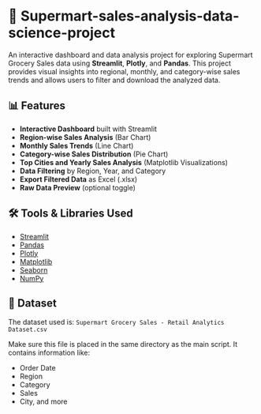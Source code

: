 # 🛒 Supermart-sales-analysis-data-science-project
 

An interactive dashboard and data analysis project for exploring Supermart Grocery Sales data using **Streamlit**, **Plotly**, and **Pandas**. This project provides visual insights into regional, monthly, and category-wise sales trends and allows users to filter and download the analyzed data.

## 📊 Features

- **Interactive Dashboard** built with Streamlit
- **Region-wise Sales Analysis** (Bar Chart)
- **Monthly Sales Trends** (Line Chart)
- **Category-wise Sales Distribution** (Pie Chart)
- **Top Cities and Yearly Sales Analysis** (Matplotlib Visualizations)
- **Data Filtering** by Region, Year, and Category
- **Export Filtered Data** as Excel (.xlsx)
- **Raw Data Preview** (optional toggle)

## 🛠️ Tools & Libraries Used

- [Streamlit](https://streamlit.io/)
- [Pandas](https://pandas.pydata.org/)
- [Plotly](https://plotly.com/)
- [Matplotlib](https://matplotlib.org/)
- [Seaborn](https://seaborn.pydata.org/)
- [NumPy](https://numpy.org/)

## 📁 Dataset

The dataset used is: `Supermart Grocery Sales - Retail Analytics Dataset.csv`

Make sure this file is placed in the same directory as the main script. It contains information like:

- Order Date
- Region
- Category
- Sales
- City, and more


